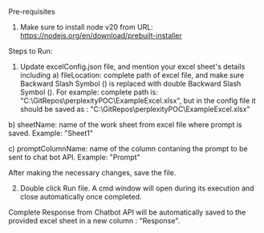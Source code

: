 Pre-requisites

1. Make sure to install node v20 from URL: https://nodejs.org/en/download/prebuilt-installer

Steps to Run:

1. Update excelConfig.json file, and mention your excel sheet's details including
a) fileLocation: complete path of excel file, and make sure Backward Slash Symbol (\) is replaced with double Backward Slash Symbol (\).
For example: complete path is: "C:\GitRepos\perplexityPOC\ExampleExcel.xlsx", but in the config file it should be saved as : "C:\\GitRepos\\perplexityPOC\\ExampleExcel.xlsx"

b) sheetName: name of the work sheet from excel file where prompt is saved.
Example: "Sheet1"

c) promptColumnName: name of the column contaning the prompt to be sent to chat bot API.
Example: "Prompt"

After making the necessary changes, save the file.

2. Double click Run file. A cmd window will open during its execution and close automatically once completed.

Complete Response from Chatbot API will be automatically saved to the provided excel sheet in a new column : "Response".